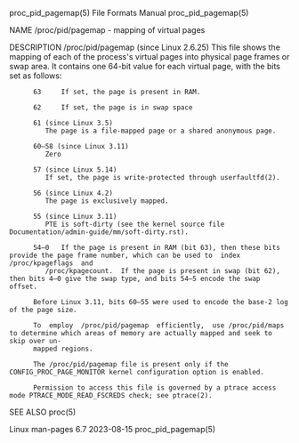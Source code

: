 proc_pid_pagemap(5)						      File Formats Manual						   proc_pid_pagemap(5)

NAME
       /proc/pid/pagemap - mapping of virtual pages

DESCRIPTION
       /proc/pid/pagemap (since Linux 2.6.25)
	      This  file  shows	 the  mapping of each of the process's virtual pages into physical page frames or swap area.  It contains one 64-bit value for
	      each virtual page, with the bits set as follows:

	      63     If set, the page is present in RAM.

	      62     If set, the page is in swap space

	      61 (since Linux 3.5)
		     The page is a file-mapped page or a shared anonymous page.

	      60–58 (since Linux 3.11)
		     Zero

	      57 (since Linux 5.14)
		     If set, the page is write-protected through userfaultfd(2).

	      56 (since Linux 4.2)
		     The page is exclusively mapped.

	      55 (since Linux 3.11)
		     PTE is soft-dirty (see the kernel source file Documentation/admin-guide/mm/soft-dirty.rst).

	      54–0   If the page is present in RAM (bit 63), then these bits provide the page frame number, which can be used to  index	 /proc/kpageflags  and
		     /proc/kpagecount.	If the page is present in swap (bit 62), then bits 4–0 give the swap type, and bits 54–5 encode the swap offset.

	      Before Linux 3.11, bits 60–55 were used to encode the base-2 log of the page size.

	      To  employ  /proc/pid/pagemap  efficiently,  use /proc/pid/maps to determine which areas of memory are actually mapped and seek to skip over un‐
	      mapped regions.

	      The /proc/pid/pagemap file is present only if the CONFIG_PROC_PAGE_MONITOR kernel configuration option is enabled.

	      Permission to access this file is governed by a ptrace access mode PTRACE_MODE_READ_FSCREDS check; see ptrace(2).

SEE ALSO
       proc(5)

Linux man-pages 6.7							  2023-08-15							   proc_pid_pagemap(5)
